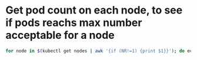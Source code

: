 Get pod count on each node, to see if pods reachs max number acceptable for a node
=====
```sh
for node in $(kubectl get nodes | awk '{if (NR!=1) {print $1}}'); do echo""; echo "Checking ${node}..."; kubectl describe node ${node} | grep "Non-terminated" ; done
```
